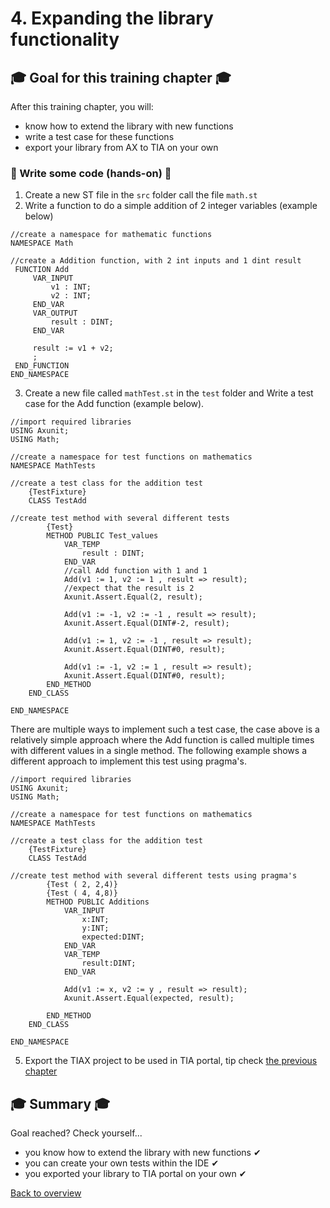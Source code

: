 # 4. Expanding the library functionality

## :mortar_board: Goal for this training chapter :mortar_board:

After this training chapter, you will:

- know how to extend the library with new functions
- write a test case for these functions
- export your library from AX to TIA on your own

### :raised_hands: Write some code (hands-on) :raised_hands:

1. Create a new ST file in the `src` folder call the file `math.st`
2. Write a function to do a simple addition of 2 integer variables (example below)

```iec-st
//create a namespace for mathematic functions
NAMESPACE Math

//create a Addition function, with 2 int inputs and 1 dint result
 FUNCTION Add
     VAR_INPUT
         v1 : INT;
         v2 : INT;
     END_VAR
     VAR_OUTPUT
         result : DINT;
     END_VAR

     result := v1 + v2;
     ;
 END_FUNCTION
END_NAMESPACE

```

3. Create a new file called `mathTest.st` in the `test` folder and Write a test case for the Add function (example below).

```iec-st
//import required libraries
USING Axunit;
USING Math;

//create a namespace for test functions on mathematics
NAMESPACE MathTests

//create a test class for the addition test
    {TestFixture}
    CLASS TestAdd

//create test method with several different tests
        {Test}
        METHOD PUBLIC Test_values
            VAR_TEMP
                result : DINT;
            END_VAR
            //call Add function with 1 and 1
            Add(v1 := 1, v2 := 1 , result => result);
            //expect that the result is 2
            Axunit.Assert.Equal(2, result);               

            Add(v1 := -1, v2 := -1 , result => result);
            Axunit.Assert.Equal(DINT#-2, result);        

            Add(v1 := 1, v2 := -1 , result => result);
            Axunit.Assert.Equal(DINT#0, result);        

            Add(v1 := -1, v2 := 1 , result => result);
            Axunit.Assert.Equal(DINT#0, result);    
        END_METHOD
    END_CLASS  

END_NAMESPACE

```

There are multiple ways to implement such a test case, the case above is a relatively simple approach where the Add function is called multiple times with different values in a single method.
The following example shows a different approach to implement this test using pragma's.

```iec-st
//import required libraries
USING Axunit;
USING Math;

//create a namespace for test functions on mathematics
NAMESPACE MathTests

//create a test class for the addition test
    {TestFixture}
    CLASS TestAdd

//create test method with several different tests using pragma's
        {Test ( 2, 2,4)}
        {Test ( 4, 4,8)}
        METHOD PUBLIC Additions
            VAR_INPUT
                x:INT;
                y:INT;
                expected:DINT;
            END_VAR
            VAR_TEMP
                result:DINT;
            END_VAR

            Add(v1 := x, v2 := y , result => result);
            Axunit.Assert.Equal(expected, result); 

        END_METHOD
    END_CLASS  

END_NAMESPACE

```

5. Export the TIAX project to be used in TIA portal, tip check [the previous chapter](./3-exportToTia.md)

## :mortar_board: Summary :mortar_board:

Goal reached? Check yourself...

- you know how to extend the library with new functions ✔
- you can create your own tests within the IDE ✔
- you exported your library to TIA portal on your own ✔

[Back to overview](./../README.md)
